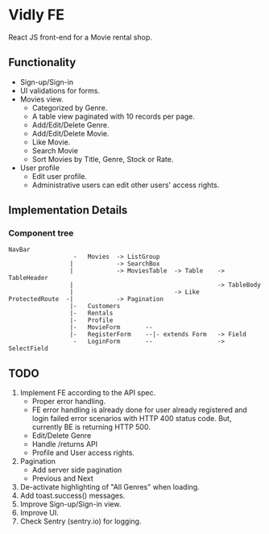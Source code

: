 # Vidly FE
React JS front-end for a Movie rental shop.

## Functionality
- Sign-up/Sign-in
- UI validations for forms.
- Movies view.
    - Categorized by Genre.
    - A table view paginated with 10 records per page.
    - Add/Edit/Delete Genre.
    - Add/Edit/Delete Movie.
    - Like Movie.
    - Search Movie
    - Sort Movies by Title, Genre, Stock or Rate.
- User profile
    - Edit user profile.
    - Administrative users can edit other users' access rights.

## Implementation Details

### Component tree

```
NavBar
                  -   Movies  -> ListGroup
                 |            -> SearchBox
                 |            -> MoviesTable  -> Table    -> TableHeader
                 |                                        -> TableBody
                 |                            -> Like
ProtectedRoute  -|            -> Pagination
                 |-   Customers
                 |-   Rentals
                 |-   Profile
                 |-   MovieForm       --
                 |-   RegisterForm    --|- extends Form   -> Field
                  -   LoginForm       --                  -> SelectField
```

## TODO
1. Implement FE according to the API spec.
    - Proper error handling.
    - FE error handling is already done for user already registered and login failed error scenarios with HTTP 400 status code. But, currently BE is returning HTTP 500.
    - Edit/Delete Genre
    - Handle /returns API
    - Profile and User access rights.
2. Pagination
    - Add server side pagination
    - Previous and Next
3. De-activate highlighting of "All Genres" when loading.
4. Add toast.success() messages.
5. Improve Sign-up/Sign-in view.
6. Improve UI.
7. Check Sentry (sentry.io) for logging.
